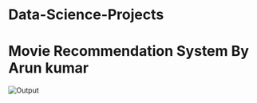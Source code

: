 # Data-Science-Projects
# Movie Recommendation System By **Arun kumar**
![Output](https://github.com/00arunkumar/Movie-Recommendation-System/blob/main/Movie%20Recommendation%20system%20output.png)
